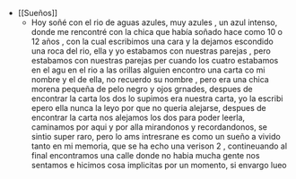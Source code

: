 - [[Sueños]]
	- Hoy soñé con el rio de aguas azules, muy azules , un azul intenso, donde me rencontré con la chica que había soñado hace como 10 o 12 años , con la cual escribimos una cara y la dejamos escondido una roca del rio, ella y yo estabamos con nuestras parejas , pero estabamos con nuestras parejas per cuando los cuatro estabamos en el agu en el rio a las orillas alguien encontro una carta co mi nombre y el de ella, no recuerdo su nombre , pero era una chica morena pequeña de pelo negro y ojos grnades, despues de encontrar la carta los dos lo supimos era nuestra carta, yo la escribi epero ella nunca la leyo por que no queria alejarse, despues de  encontrar la carta nos alejamos los dos para poder leerla,  caminamos por aqui y por alla mirandonos y recordandonos, se sintio super raro, pero lo ams intresrane es como un sueño a vivido tanto en mi memoria, que se ha echo una verison 2 , contineuando al final encontramos una calle donde no habia mucha gente nos sentamos e hicimos cosa implicitas por un momento, si envargo lueo